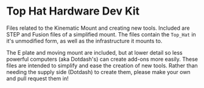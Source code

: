 # Top Hat Hardware Dev Kit

Files related to the Kinematic Mount and creating new tools.  Included are STEP and Fusion files of a simplified mount.
The files contain the `Top_Hat` in it's unmodified form, as well as the infrastructure it mounts to.

The E plate and moving mount are included, but at lower detail so less powerful computers (aka Dotdash's) can create add-ons more easily.
These files are intended to simplify and ease the creation of new tools.
Rather than needing the supply side (Dotdash) to create them, please make your own and pull request them in!
